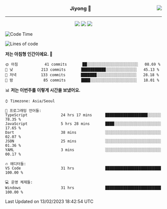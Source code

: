 
<div align="center">
  
  <img align="right" src="https://github-readme-stats.vercel.app/api/top-langs/?username=kkkimjiyong&theme=dracula&hide=Procfile&layout=compact&langs_count=7"/>

  ### Jiyong 🎨
  
  ---
  
  <a href="https://www.notion.so/de89c82b663345278de4489463a81458?v=f059fc8382b84103b52c77918639c252"><img src="https://img.shields.io/badge/Github Projects-000000?style=flat-square&logo=github&logoColor=white"/></a>
  <a href="https://haardy.tistory.com/"><img src="https://img.shields.io/badge/Jiyongstory-3DDC84?style=flat-square&logo=Tistory&logoColor=black"/></a>
  <a href="https://www.notion.so/ffbfc05e864a47d587011873f14e0760"><img src="https://img.shields.io/badge/jjjichive-ffffff?style=flat-square&logo=notion&logoColor=black"/></a>

</div>

  <!--START_SECTION:waka-->
![Code Time](http://img.shields.io/badge/Code%20Time-52%20hrs%2058%20mins-blue)

![Lines of code](https://img.shields.io/badge/%EC%A0%80%EB%8A%94%20%EC%97%AC%ED%83%9C%EA%B9%8C%EC%A7%80%20-240%20Thousand%20%EC%A4%84%EC%9D%98%20%EC%BD%94%EB%93%9C%EB%A5%BC%20%EC%9E%91%EC%84%B1%ED%96%88%EC%96%B4%EC%9A%94.-blue)

**저는 아침형 인간이에요. 🐤** 

```text
🌞 아침            41 commits       ██░░░░░░░░░░░░░░░░░░░░░░░   08.69 % 
🌆 낮　           213 commits       ███████████░░░░░░░░░░░░░░   45.13 % 
🌃 저녁           133 commits       ███████░░░░░░░░░░░░░░░░░░   28.18 % 
🌙 밤　            85 commits       ████░░░░░░░░░░░░░░░░░░░░░   18.01 % 

```


📊 **저는 이번주를 이렇게 시간을 보냈어요.** 

```text
⌚︎ Timezone: Asia/Seoul

💬 프로그래밍 언어들: 
TypeScript               24 hrs 17 mins      ███████████████████░░░░░░   78.35 % 
JavaScript               5 hrs 28 mins       ████░░░░░░░░░░░░░░░░░░░░░   17.65 % 
Dart                     38 mins             ░░░░░░░░░░░░░░░░░░░░░░░░░   02.07 % 
JSON                     25 mins             ░░░░░░░░░░░░░░░░░░░░░░░░░   01.36 % 
YAML                     3 mins              ░░░░░░░░░░░░░░░░░░░░░░░░░   00.17 % 

🔥 에디터들: 
VS Code                  31 hrs              █████████████████████████   100.00 % 

💻 운영 체제들: 
Windows                  31 hrs              █████████████████████████   100.00 % 

```


 Last Updated on 13/02/2023 18:42:54 UTC
<!--END_SECTION:waka-->
